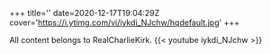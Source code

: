 +++
title=''
date=2020-12-17T19:04:29Z
cover='https://i.ytimg.com/vi/iykdi_NJchw/hqdefault.jpg'
+++

All content belongs to RealCharlieKirk.
{{< youtube iykdi_NJchw >}}
